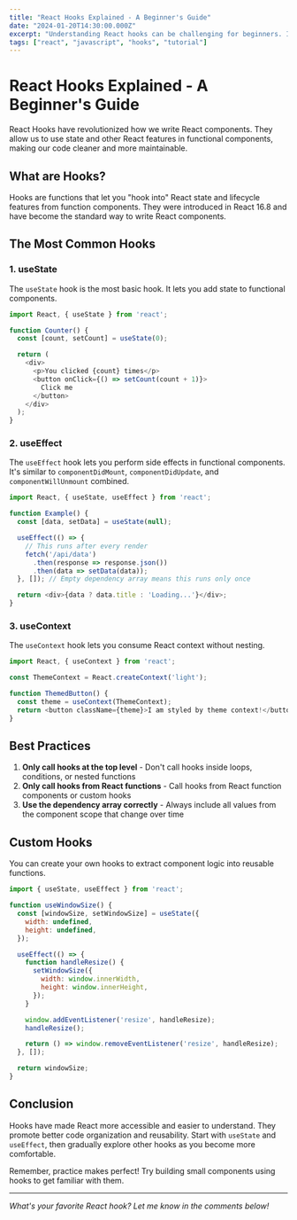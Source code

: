 ```yaml
---
title: "React Hooks Explained - A Beginner's Guide"
date: "2024-01-20T14:30:00.000Z"
excerpt: "Understanding React hooks can be challenging for beginners. In this post, I'll break down the most commonly used hooks and show you how to use them effectively."
tags: ["react", "javascript", "hooks", "tutorial"]
---
```


# React Hooks Explained - A Beginner's Guide

React Hooks have revolutionized how we write React components. They allow us to use state and other React features in functional components, making our code cleaner and more maintainable.

## What are Hooks?

Hooks are functions that let you "hook into" React state and lifecycle features from function components. They were introduced in React 16.8 and have become the standard way to write React components.

## The Most Common Hooks

### 1. useState

The `useState` hook is the most basic hook. It lets you add state to functional components.

```javascript
import React, { useState } from 'react';

function Counter() {
  const [count, setCount] = useState(0);

  return (
    <div>
      <p>You clicked {count} times</p>
      <button onClick={() => setCount(count + 1)}>
        Click me
      </button>
    </div>
  );
}
```

### 2. useEffect

The `useEffect` hook lets you perform side effects in functional components. It's similar to `componentDidMount`, `componentDidUpdate`, and `componentWillUnmount` combined.

```javascript
import React, { useState, useEffect } from 'react';

function Example() {
  const [data, setData] = useState(null);

  useEffect(() => {
    // This runs after every render
    fetch('/api/data')
      .then(response => response.json())
      .then(data => setData(data));
  }, []); // Empty dependency array means this runs only once

  return <div>{data ? data.title : 'Loading...'}</div>;
}
```

### 3. useContext

The `useContext` hook lets you consume React context without nesting.

```javascript
import React, { useContext } from 'react';

const ThemeContext = React.createContext('light');

function ThemedButton() {
  const theme = useContext(ThemeContext);
  return <button className={theme}>I am styled by theme context!</button>;
}
```

## Best Practices

1. **Only call hooks at the top level** - Don't call hooks inside loops, conditions, or nested functions
2. **Only call hooks from React functions** - Call hooks from React function components or custom hooks
3. **Use the dependency array correctly** - Always include all values from the component scope that change over time

## Custom Hooks

You can create your own hooks to extract component logic into reusable functions.

```javascript
import { useState, useEffect } from 'react';

function useWindowSize() {
  const [windowSize, setWindowSize] = useState({
    width: undefined,
    height: undefined,
  });

  useEffect(() => {
    function handleResize() {
      setWindowSize({
        width: window.innerWidth,
        height: window.innerHeight,
      });
    }

    window.addEventListener('resize', handleResize);
    handleResize();

    return () => window.removeEventListener('resize', handleResize);
  }, []);

  return windowSize;
}
```

## Conclusion

Hooks have made React more accessible and easier to understand. They promote better code organization and reusability. Start with `useState` and `useEffect`, then gradually explore other hooks as you become more comfortable.

Remember, practice makes perfect! Try building small components using hooks to get familiar with them.

---

*What's your favorite React hook? Let me know in the comments below!*
